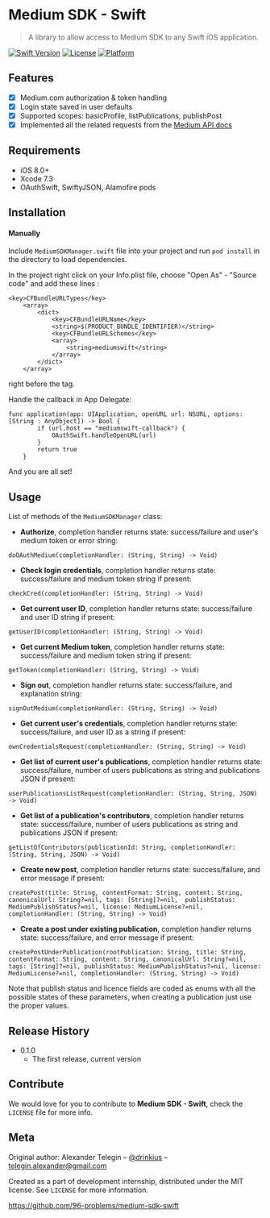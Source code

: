 Medium SDK - Swift
===============
> A library to allow access to Medium SDK to any Swift iOS application.

[![Swift Version][swift-image]][swift-url]
[![License][license-image]][license-url]
[![Platform](https://img.shields.io/cocoapods/p/LFAlertController.svg?style=flat)](http://cocoapods.org/pods/LFAlertController)

## Features

- [x] Medium.com authorization & token handling
- [x] Login state saved in user defaults
- [x] Supported scopes: basicProfile, listPublications, publishPost
- [x] Implemented all the related requests from the [Medium API docs](https://github.com/Medium/medium-api-docs)

## Requirements

- iOS 8.0+
- Xcode 7.3
- OAuthSwift, SwiftyJSON, Alamofire pods

## Installation

#### Manually

Include `MediumSDKManager.swift` file into your project and run `pod install` in the directory to load dependencies.

In the project right click on your Info.plist file, choose "Open As" - "Source code" and add these lines :

```
<key>CFBundleURLTypes</key>
    <array>
        <dict>
            <key>CFBundleURLName</key>
            <string>$(PRODUCT_BUNDLE_IDENTIFIER)</string>
            <key>CFBundleURLSchemes</key>
            <array>
                <string>mediumswift</string>
            </array>
        </dict>
    </array>
```

right before the </dict> tag.

Handle the callback in App Delegate:

```
func application(app: UIApplication, openURL url: NSURL, options: [String : AnyObject]) -> Bool {
        if (url.host == "mediumswift-callback") {
            OAuthSwift.handleOpenURL(url)
        }
        return true
    }
```

And you are all set!

## Usage

List of methods of the ``MediumSDKManager`` class:

* **Authorize**, completion handler returns state: success/failure and user's medium token or error string: 
```
doOAuthMedium(completionHandler: (String, String) -> Void)
```

* **Check login credentials**, completion handler returns state: success/failure and medium token string if present: 
```
checkCred(completionHandler: (String, String) -> Void)
```

* **Get current user ID**, completion handler returns state: success/failure and user ID string if present: 
```
getUserID(completionHandler: (String, String) -> Void)
```

* **Get current Medium token**, completion handler returns state: success/failure and medium token string if present:
```
getToken(completionHandler: (String, String) -> Void)
```

* **Sign out**, completion handler returns state: success/failure, and explanation string: 
```
signOutMedium(completionHandler: (String, String) -> Void)
```

* **Get current user's credentials**, completion handler returns state: success/failure, and user ID as a string if present: 
```
ownCredentialsRequest(completionHandler: (String, String) -> Void)
```

* **Get list of current user's publications**, completion handler returns state: success/failure, number of users publications as string and publications JSON if present: 
```
userPublicationsListRequest(completionHandler: (String, String, JSON) -> Void)
```

* **Get list of a publication's contributors**, completion handler returns state: success/failure, number of users publications as string and publications JSON if present: 
```
getListOfContributors(publicationId: String, completionHandler: (String, String, JSON) -> Void)
```

* **Create new post**, completion handler returns state: success/failure, and error message if present: 
```
createPost(title: String, contentFormat: String, content: String, canonicalUrl: String?=nil, tags: [String]?=nil,  publishStatus: MediumPublishStatus?=nil, license: MediumLicense?=nil, completionHandler: (String, String) -> Void)
```

* **Create a post under existing publication**, completion handler returns state: success/failure, and error message if present: 
```
createPostUnderPublication(rootPublication: String, title: String, contentFormat: String, content: String, canonicalUrl: String?=nil, tags: [String]?=nil, publishStatus: MediumPublishStatus?=nil, license: MediumLicense?=nil, completionHandler: (String, String) -> Void)
```

Note that publish status and licence fields are coded as enums with all the possible states of these parameters, when creating a publication just use the proper values.

## Release History

* 0.1.0
    * The first release, current version

## Contribute

We would love for you to contribute to **Medium SDK - Swift**, check the ``LICENSE`` file for more info.

## Meta

Original author:
Alexander Telegin – [@drinkius](https://twitter.com/drinkius) – telegin.alexander@gmail.com

Created as a part of development internship, distributed under the MIT license. See ``LICENSE`` for more information.

https://github.com/96-problems/medium-sdk-swift

[swift-image]:https://img.shields.io/badge/swift-2.2-orange.svg
[swift-url]: https://swift.org/
[license-image]: https://img.shields.io/badge/License-MIT-blue.svg
[license-url]: LICENSE
